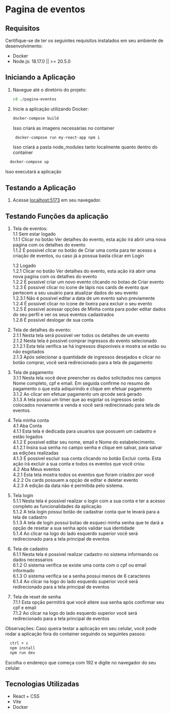 # Pagina de eventos

## Requisitos

Certifique-se de ter os seguintes requisitos instalados em seu ambiente de desenvolvimento:

- Docker
- Node.js: 18.17.0 || >= 20.5.0

## Iniciando a Aplicação

1. Navegue até o diretório do projeto:

   ```bash
   cd ./pagina-eventos
   ```

2. Inicie a aplicação utilizando Docker:

   ```bash
   docker-compose build
   ```

   Isso criará as imagens necessárias no container

   ```bash
    docker-compose run my-react-app npm i
   ```

   Isso criará a pasta node_modules tanto localmente quanto dentro do container

```bash
  docker-compose up
```

Isso executará a aplicação

## Testando a Aplicação

1. Acesse [localhost:5173](http://localhost:5173) em seu navegador.

## Testando Funções da aplicação

1. Tela de eventos:  
   1.1 Sem estar logado  
   1.1.1 Clicar no botão Ver detalhes do evento, esta ação irá abrir uma nova pagina com os detalhes do evento  
   1.1.2 É possivel clicar no botão de Criar uma conta para ter acesso a criação de eventos, ou caso já a possua basta clicar em Login  

   1.2 Logado  
   1.2.1 Clicar no botão Ver detalhes do evento, esta ação irá abrir uma nova pagina com os detalhes do evento  
   1.2.2 É possivel criar um novo evento clicando no botao de Criar evento  
   1.2.3 É possivel clicar no icone de lápis nos cards de evento que pertecem a seu usuário para atualizar dados do seu evento  
   1.2.3.1 Não é possivel editar a data de um evento salvo previamente  
   1.2.4 É possivel clicar no icone de lixeira para excluir o seu evento  
   1.2.5 É possivel acessar opções de Minha conta para poder editar dados do seu perfil e ver os seus eventos cadastrados  
   1.2.6 É possivel deslogar de sua conta  

2. Tela de detalhes do evento:  
   2.1.1 Nesta tela será possivel ver todos os detalhes de um evento  
   2.1.2 Nesta tela é possivel comprar ingressos do evento selecionado  
   2.1.2.1 Esta tela verifica se há ingressos disponiveis e mostra se estão ou não esgotados  
   2.1.3 Após selecionar a quantidade de ingressos desejados e clicar no botão comprar, você será redirecionado para a tela de pagamento  

3. Tela de pagamento  
   3.1.1 Nesta tela você deve preencher os dados solicitados nos campos Nome completo, cpf e email. Em seguida confirme no resumo de pagamento o que esta adiquirindo e clique em efetuar pagamento  
   3.1.2 Ao clicar em efetuar pagamento um qrcode será gerado  
   3.1.3 A tela possui um timer que ao esgotar os ingressos serão colocados novamente a venda e você será redirecionado para tela de eventos.  

4. Tela minha conta  
   4.1 Aba Conta  
   4.1.1 Esta tela é dedicada para usuarios que possuem um cadastro e estão logados  
   4.1.2 É possivel editar seu nome, email e Nome do estabelecimento.  
   4.1.2.1 Insira sua senha no campo senha e clique em salvar, para salvar as edições realizadas  
   4.1.3 É possivel escluir sua conta clicando no botão Excluir conta. Esta ação irá excluir a sua conta e todos os eventos que você criou  
   4.2 Aba Meus eventos  
   4.2.1 Esta tela mostra todos os eventos que foram criados por você  
   4.2.2 Os cards possuem a opção de editar e deletar evento  
   4.2.3 A edição da data não é permitida pelo sistema.  

5. Tela login  
   5.1.1 Nesta tela é possivel realizar o login com a sua conta e ter a acesso completo as funcionalidades da aplicação  
   5.1.2 A tela login possui botão de cadastrar conta que te levará para a tela de cadastro  
   5.1.3 A tela de login possui botao de esqueci minha senha que te dará a opção de resetar a sua senha após validar sua identidade  
   5.1.4 Ao clicar na logo do lado esquerdo superior você será redirecionado para a tela principal de eventos  

6. Tela de cadastro  
   6.1.1 Nesta tela é possivel realizar cadastro no sistema informando os dados necessarios  
   6.1.2 O sistema verifica se existe uma conta com o cpf ou email informado  
   6.1.3 O sistema verifica se a senha possui menos de 6 caracteres  
   6.1.4 Ao clicar na logo do lado esquerdo superior você será redirecionado para a tela principal de eventos  

7. Tela de reset de senha  
   7.1.1 Esta opção permitirá que você altere sua senha após confirmar seu cpf e email  
   7.1.2 Ao clicar na logo do lado esquerdo superior você será redirecionado para a tela principal de eventos  

Observações: Caso queira testar a aplicação em seu celular, você pode rodar a aplicação fora do container seguindo os seguintes passos:

```bash
  ctrl + c
  npm install
  npm run dev
```

Escolha o endereço que começa com 192 e digite no navegador do seu celular.

## Tecnologias Utilizadas

- React + CSS
- Vite
- Docker
